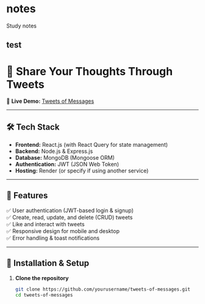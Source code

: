 # notes
Study notes

## test 

# 🚀 Share Your Thoughts Through Tweets

📌 **Live Demo:** [Tweets of Messages](https://tweets-of-messages.onrender.com)

---

## 🛠 Tech Stack

- **Frontend:** React.js (with React Query for state management)
- **Backend:** Node.js & Express.js
- **Database:** MongoDB (Mongoose ORM)
- **Authentication:** JWT (JSON Web Token)
- **Hosting:** Render (or specify if using another service)

---

## 📢 Features

✅ User authentication (JWT-based login & signup)  
✅ Create, read, update, and delete (CRUD) tweets  
✅ Like and interact with tweets  
✅ Responsive design for mobile and desktop  
✅ Error handling & toast notifications  

---

## 🚀 Installation & Setup

1. **Clone the repository**
   ```bash
   git clone https://github.com/yourusername/tweets-of-messages.git
   cd tweets-of-messages

